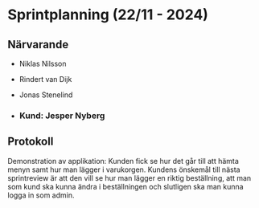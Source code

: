 # Sprintplanning (22/11 -  2024)

## Närvarande
* Niklas Nilsson
* Rindert van Dijk
* Jonas Stenelind

* ### Kund: Jesper Nyberg

## Protokoll

Demonstration av applikation: Kunden fick se hur det går till att hämta menyn samt hur man lägger i varukorgen. Kundens önskemål till nästa sprintreview är att den vill se hur man lägger en riktig beställning, att man som kund ska kunna ändra i beställningen och slutligen ska man kunna logga in som admin.